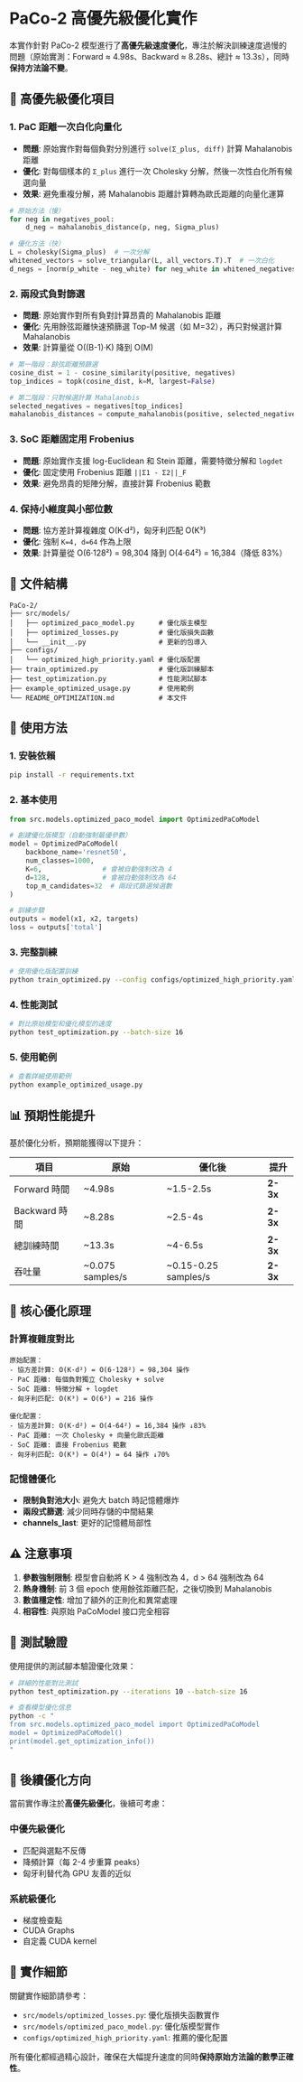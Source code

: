 # PaCo-2 高優先級優化實作

本實作針對 PaCo-2 模型進行了**高優先級速度優化**，專注於解決訓練速度過慢的問題（原始實測：Forward ≈ 4.98s、Backward ≈ 8.28s、總計 ≈ 13.3s），同時**保持方法論不變**。

## 🚀 高優先級優化項目

### 1. PaC 距離一次白化向量化
- **問題**: 原始實作對每個負對分別進行 `solve(Σ_plus, diff)` 計算 Mahalanobis 距離
- **優化**: 對每個樣本的 `Σ_plus` 進行一次 Cholesky 分解，然後一次性白化所有候選向量
- **效果**: 避免重複分解，將 Mahalanobis 距離計算轉為歐氏距離的向量化運算

```python
# 原始方法（慢）
for neg in negatives_pool:
    d_neg = mahalanobis_distance(p, neg, Sigma_plus)

# 優化方法（快）
L = cholesky(Sigma_plus)  # 一次分解
whitened_vectors = solve_triangular(L, all_vectors.T).T  # 一次白化
d_negs = [norm(p_white - neg_white) for neg_white in whitened_negatives]  # 歐氏距離
```

### 2. 兩段式負對篩選
- **問題**: 原始實作對所有負對計算昂貴的 Mahalanobis 距離
- **優化**: 先用餘弦距離快速預篩選 Top-M 候選（如 M=32），再只對候選計算 Mahalanobis
- **效果**: 計算量從 O((B-1)·K) 降到 O(M)

```python
# 第一階段：餘弦距離預篩選
cosine_dist = 1 - cosine_similarity(positive, negatives)
top_indices = topk(cosine_dist, k=M, largest=False)

# 第二階段：只對候選計算 Mahalanobis
selected_negatives = negatives[top_indices]
mahalanobis_distances = compute_mahalanobis(positive, selected_negatives)
```

### 3. SoC 距離固定用 Frobenius
- **問題**: 原始實作支援 log-Euclidean 和 Stein 距離，需要特徵分解和 `logdet`
- **優化**: 固定使用 Frobenius 距離 `||Σ1 - Σ2||_F`
- **效果**: 避免昂貴的矩陣分解，直接計算 Frobenius 範數

### 4. 保持小維度與小部位數
- **問題**: 協方差計算複雜度 O(K·d²)，匈牙利匹配 O(K³)
- **優化**: 強制 `K=4, d=64` 作為上限
- **效果**: 計算量從 O(6·128²) = 98,304 降到 O(4·64²) = 16,384（降低 83%）

## 📁 文件結構

```
PaCo-2/
├── src/models/
│   ├── optimized_paco_model.py      # 優化版主模型
│   ├── optimized_losses.py          # 優化版損失函數
│   └── __init__.py                  # 更新的包導入
├── configs/
│   └── optimized_high_priority.yaml # 優化版配置
├── train_optimized.py               # 優化版訓練腳本
├── test_optimization.py             # 性能測試腳本
├── example_optimized_usage.py       # 使用範例
└── README_OPTIMIZATION.md           # 本文件
```

## 🔧 使用方法

### 1. 安裝依賴
```bash
pip install -r requirements.txt
```

### 2. 基本使用
```python
from src.models.optimized_paco_model import OptimizedPaCoModel

# 創建優化版模型（自動強制最優參數）
model = OptimizedPaCoModel(
    backbone_name='resnet50',
    num_classes=1000,
    K=6,               # 會被自動強制改為 4
    d=128,             # 會被自動強制改為 64
    top_m_candidates=32  # 兩段式篩選候選數
)

# 訓練步驟
outputs = model(x1, x2, targets)
loss = outputs['total']
```

### 3. 完整訓練
```bash
# 使用優化版配置訓練
python train_optimized.py --config configs/optimized_high_priority.yaml
```

### 4. 性能測試
```bash
# 對比原始模型和優化模型的速度
python test_optimization.py --batch-size 16
```

### 5. 使用範例
```bash
# 查看詳細使用範例
python example_optimized_usage.py
```

## 📊 預期性能提升

基於優化分析，預期能獲得以下提升：

| 項目 | 原始 | 優化後 | 提升 |
|------|------|---------|------|
| Forward 時間 | ~4.98s | ~1.5-2.5s | **2-3x** |
| Backward 時間 | ~8.28s | ~2.5-4s | **2-3x** |
| 總訓練時間 | ~13.3s | ~4-6.5s | **2-3x** |
| 吞吐量 | ~0.075 samples/s | ~0.15-0.25 samples/s | **2-3x** |

## 🎯 核心優化原理

### 計算複雜度對比
```
原始配置：
- 協方差計算: O(K·d²) = O(6·128²) = 98,304 操作
- PaC 距離: 每個負對獨立 Cholesky + solve
- SoC 距離: 特徵分解 + logdet
- 匈牙利匹配: O(K³) = O(6³) = 216 操作

優化配置：  
- 協方差計算: O(K·d²) = O(4·64²) = 16,384 操作 ↓83%
- PaC 距離: 一次 Cholesky + 向量化歐氏距離
- SoC 距離: 直接 Frobenius 範數
- 匈牙利匹配: O(K³) = O(4³) = 64 操作 ↓70%
```

### 記憶體優化
- **限制負對池大小**: 避免大 batch 時記憶體爆炸
- **兩段式篩選**: 減少同時存儲的中間結果
- **channels_last**: 更好的記憶體局部性

## ⚠️ 注意事項

1. **參數強制限制**: 模型會自動將 K > 4 強制改為 4，d > 64 強制改為 64
2. **熱身機制**: 前 3 個 epoch 使用餘弦距離匹配，之後切換到 Mahalanobis
3. **數值穩定性**: 增加了額外的正則化和異常處理
4. **相容性**: 與原始 PaCoModel 接口完全相容

## 🧪 測試驗證

使用提供的測試腳本驗證優化效果：

```bash
# 詳細的性能對比測試
python test_optimization.py --iterations 10 --batch-size 16

# 查看模型優化信息
python -c "
from src.models.optimized_paco_model import OptimizedPaCoModel
model = OptimizedPaCoModel()
print(model.get_optimization_info())
"
```

## 🔄 後續優化方向

當前實作專注於**高優先級優化**，後續可考慮：

### 中優先級優化
- 匹配與選點不反傳
- 降頻計算（每 2-4 步重算 peaks）
- 匈牙利替代為 GPU 友善的近似

### 系統級優化  
- 梯度檢查點
- CUDA Graphs
- 自定義 CUDA kernel

## 📝 實作細節

關鍵實作細節請參考：
- `src/models/optimized_losses.py`: 優化版損失函數實作
- `src/models/optimized_paco_model.py`: 優化版模型實作
- `configs/optimized_high_priority.yaml`: 推薦的優化配置

所有優化都經過精心設計，確保在大幅提升速度的同時**保持原始方法論的數學正確性**。
